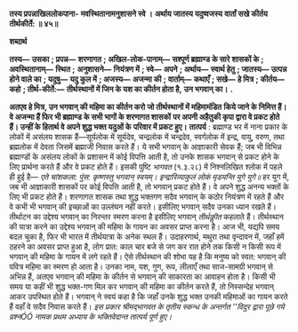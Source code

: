 **तस्य प्रपन्नाखिललोकपाना-** **मवस्थितानामनुशासने स्वे ।** **अर्थाय जातस्य यदुष्वजस्य** **वार्तां सखे कीर्तय तीर्थकीर्ते: ॥ ४५॥** 

**शब्दार्थ** 

**तस्य—** **उसका** **; प्रपन्न—** **शरणागत** **; अखिल-लोक-पानाम्—** **सश्पूर्ण ब्रह्माण्ड के सारे शासकों के** **; अवस्थितानाम्—** **स्थित** **;** **अनुशासने—** **नियंत्रण में** **; स्वे—** **अपने** **; अर्थाय—** **स्वार्थ हेतु** **; जातस्य—** **उत्पन्न होने वाले का** **; यदुषु—** **यदु कुल में** **; अजस्य—** **अजन्मा की** **; वार्ताम्—** **कथाएँ** **; सखे—** **हे मित्र** **; कीर्तय—** **कहो** **; तीर्थ-कीर्ते:—** **तीर्थस्थानों में जिन के यश का कीर्तन होता है,** **उन भगवान् का।** **.** 

**अतएव हे मित्र, उन भगवान् की महिमा का कीर्तन करो जो तीर्थस्थानों में महिमामंडित** **किये जाने के निमित्त हैं। वे अजन्मा हैं फिर भी ब्रह्माण्ड के सभी भागों के शरणागत शासकों** **पर अपनी अहैतुकी कृपा द्वारा वे प्रकट होते हैं। उन्हीं के हितार्थ वे अपने शुद्ध भक्त यदुओं के** **परिवार में प्रकट हुए।** **तात्पर्य** : ब्रह्माण्ड भर में नाना प्रकार के लोकों में असंलय शासक हैं—सूर्यलोक में सूर्यदेव, चन्द्रलोक में चन्द्रदेव, स्वर्गलोक में इन्द्र, वायु, वरुण, तथा ब्रह्मलोक में देवता जिसमें ब्रह्माजी निवास करते हैं। ये सभी भगवान् के आज्ञाकारी सेवक हैं; जब भी विभिन्न ब्रह्माण्डों के असंलय लोकों के प्रशासन में कोई विपत्ति आती है, तो उनके शासक भगवान् से प्रकट होने के लिए प्रार्थना करते हैं और वे प्रकट होते हैं। इसकी पुष्टि *भागवत* (१.३.२८) में निश्नलिखित श्लोक में पहले ही हुई है— *एते चांशकला: पुंस: कृष्णस्तु भगवान् स्वयम्।* *इन्द्रारिव्याकुलं लोकं मृडयन्ति युगे युगे॥* हर युग में, जब भी आज्ञाकारी शासकों पर कोई विपत्ति आती है, तो भगवान् प्रकट होते हैं। वे अपने शुद्ध अनन्य भक्तों के लिए भी प्रकट होते हैं। शरणागत शासक तथा शुद्ध भक्तगण सदैव भगवान् के कठोर नियंत्रण में रहते हैं और वे कभी भी भगवान् की इच्छाओं का उल्लंघन नहीं करते। इसीलिए भगवान् सदैव उनका ध्यान रखते हैं। तीर्थाटन का उद्देश्य भगवान् का निरन्तर स्मरण करना है इसीलिए भगवान् *तीर्थकीॢत* कहलाते हैं। तीर्थस्थान की यात्रा करने का उद्देश्य भगवान् की महिमा के गायन का अवसर प्राप्त करना है। आज भी, यद्यपि समय बदल चुका है, फिर भी भारत में तीर्थयात्रा के अनेक स्थल हैं। उदाहरणार्थ, मथुरा तथा वृन्दावन में, जहाँ हमें ठहरने का अवसर प्राप्त हुआ है, लोग प्रात: काल चार बजे से जग कर रात होने तक किसी न किसी रूप में भगवान् की महिमा के गायन में लगे रहते हैं। ऐसे तीर्थस्थान की शोभा यह है कि मनुष्य को स्वत: भगवान् की पवित्र महिमा का स्मरण हो आता है। उनका नाम, यश, गुण, रूप, लीलाएँ तथा साज-सामग्री भगवान् से अभिन्न हैं, अतएव भगवान् की महिमा के कीर्तन से भगवान् की साकारता का आवाहन होता है। किसी भी समय या कहीं भी शुद्ध भक्त-गण मिल कर भगवान् की महिमा का कीर्तन करते हैं, तो निस्सन्देह भगवान् आकर उपस्थित होते हैं। भगवान् ने स्वयं कहा है कि जहाँ उनके शुद्ध भक्त उनकी महिमाओं का गायन करते हैं वहाँ वे सदैव निवास करते हैं। *इस प्रकार श्रीमद्भागवत के तृतीय स्कन्ध के अन्तर्गत ''विदुर द्वारा पूछे गये प्रश्नÓÓ नामक प्रथम* *अध्याय के भक्तिवेदान्त तात्पर्य पूर्ण हुए।* 